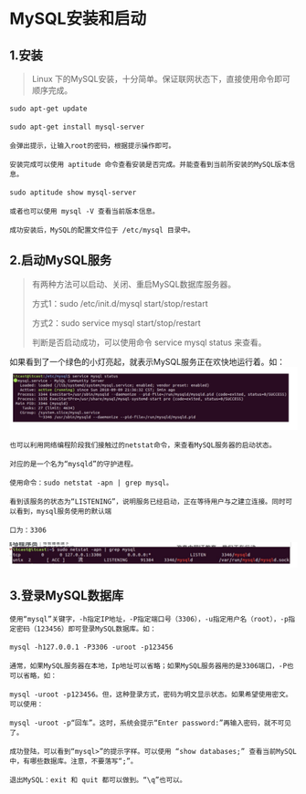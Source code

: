 # MySQL安装和启动 

## 1.安装

> Linux 下的MySQL安装，十分简单。保证联网状态下，直接使用命令即可顺序完成。

```
sudo apt-get update 

sudo apt-get install mysql-server

会弹出提示，让输入root的密码，根据提示操作即可。

安装完成可以使用 aptitude 命令查看安装是否完成。并能查看到当前所安装的MySQL版本信息。

sudo aptitude show mysql-server

或者也可以使用 mysql -V 查看当前版本信息。

成功安装后，MySQL的配置文件位于 /etc/mysql 目录中。

```

## 2.启动MySQL服务

> 有两种方法可以启动、关闭、重启MySQL数据库服务器。</br>
> 
>方式1：sudo /etc/init.d/mysql start/stop/restart  
>
>方式2：sudo service mysql start/stop/restart
>
>判断是否启动成功，可以使用命令 service mysql status 来查看。

如果看到了一个绿色的小灯亮起，就表示MySQL服务正在欢快地运行着。如：
![1569080857960](./assets/1569080857960.png)

```
也可以利用网络编程阶段我们接触过的netstat命令，来查看MySQL服务器的启动状态。

对应的是一个名为“mysqld”的守护进程。

使用命令：sudo netstat -apn | grep mysql。

看到该服务的状态为“LISTENING”，说明服务已经启动，正在等待用户与之建立连接。同时可以看到，mysql服务使用的默认端

口为：3306
```
![1569080989978](./assets/1569080989978.png)

## 3.登录MySQL数据库

```
使用“mysql”关键字，-h指定IP地址，-P指定端口号（3306），-u指定用户名（root），-p指定密码（123456）即可登录MySQL数据库。如：

mysql -h127.0.0.1 -P3306 -uroot -p123456

通常，如果MySQL服务器在本地，Ip地址可以省略；如果MySQL服务器用的是3306端口，-P也可以省略，如：

mysql -uroot -p123456。但，这种登录方式，密码为明文显示状态。如果希望使用密文。可以使用：

mysql -uroot -p“回车”。这时，系统会提示“Enter password:”再输入密码，就不可见了。

成功登陆，可以看到“mysql>”的提示字样。可以使用 “show databases;” 查看当前MySQL中，有哪些数据库。注意，不要落写“;”。

退出MySQL：exit 和 quit 都可以做到。“\q”也可以。

```
